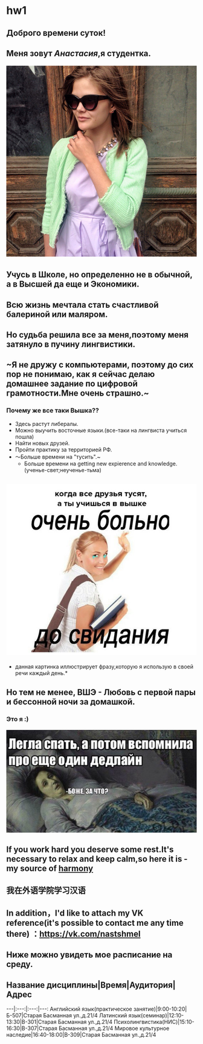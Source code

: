 # hw1
## Доброго времени суток!
## Меня зовут *Анастасия*,я студентка. 
###### ![](https://github.com/anastasiagoryaynova/hw1/blob/master/1nfxgHzEipY.jpg)
## Учусь в Школе, но определенно не в обычной, а в Высшей да еще и Экономики.
## Всю жизнь мечтала стать счастливой балериной или маляром.
## Но судьба решила все за меня,поэтому меня затянуло в пучину лингвистики.
## ~Я не дружу с компьютерами, поэтому до сих пор не понимаю, как я сейчас делаю домашнее задание по цифровой грамотности.Мне очень страшно.~
### Почему же все таки Вышка??
+ Здесь растут либералы.
+ Можно выучить восточные языки.(все-таки на лингвиста учиться пошла)
+ Найти новых друзей.
+ Пройти практику за территорией РФ.
+ ～Больше времени на "тусить".~
  - Больше времени на getting new expierence and knowledge.(ученье-свет;неученье-тьма)
## ![](https://github.com/anastasiagoryaynova/hw1/blob/master/U2Vtscclz6A.jpg)
* данная картинка иллюстрирует фразу,которую я использую в своей речи каждый день.*
## Но тем не менее, ВШЭ - Любовь с первой пары и бессонной ночи за домашкой.
### Это я :)
#### ![](https://github.com/anastasiagoryaynova/hw1/blob/master/-060Egdx2Tc.jpg)
## If you work hard you deserve some rest.It's necessary to relax and keep calm,so here it is - my source of [harmony](https://www.instagram.com/katina_maree/)
## 我在外语学院学习汉语
## In addition，I'd like to attach my VK reference(it's possible to contact me any time there) ：<https://vk.com/nastshmel>
## Ниже можно увидеть мое расписание на среду. 
## Название дисциплины|Время|Аудитория|Адрес
---|:---:|:---:|---:
Английский язык(практическое занятие)|9:00-10:20|Б-507|Старая Басманная ул.,д.21/4
Латинский язык(семинар)|12:10-13:30|B-301|Старая Басманная ул.,д.21/4
Психолингвистика(НИС)|15:10-16:30|B-307|Старая Басманная ул.,д.21/4
Мировое культурное наследие|16:40-18:00|B-309|Старая Басманная ул.,д.21/4

